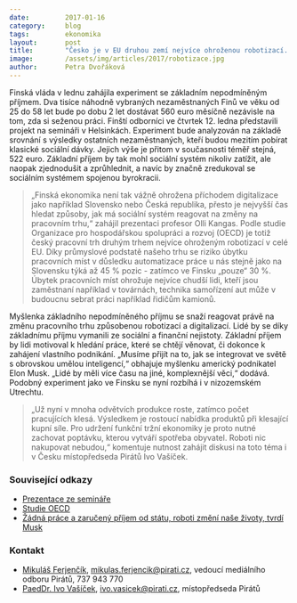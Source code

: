 ```yaml
---
date:         2017-01-16
category:     blog
tags:         ekonomika
layout:       post
title:        "Česko je v EU druhou zemí nejvíce ohroženou robotizací. Odpovědí by mohl být nepodmíněný základní příjem"
image:        /assets/img/articles/2017/robotizace.jpg
author:       Petra Dvořáková
---
```


Finská vláda v lednu zahájila experiment se základním nepodmíněným příjmem. Dva tisíce náhodně vybraných nezaměstnaných Finů ve věku od 25 do 58 let bude po dobu 2 let dostávat 560 euro měsíčně nezávisle na tom, zda si seženou práci. Finští odborníci ve čtvrtek 12. ledna představili projekt na semináři v Helsinkách. Experiment bude analyzován na základě srovnání s výsledky ostatních nezaměstnaných, kteří budou mezitím pobírat klasické sociální dávky. Jejich výše je přitom v současnosti téměř stejná, 522 euro. Základní příjem by tak mohl sociální systém nikoliv zatížit, ale naopak zjednodušit a zprůhlednit, a navíc by značně zredukoval se sociálním systémem spojenou byrokracii.

> „Finská ekonomika není tak vážně ohrožena příchodem digitalizace jako například Slovensko nebo Česká republika, přesto je nejvyšší čas hledat způsoby, jak má sociální systém reagovat na změny na pracovním trhu,“ zahájil prezentaci profesor Olli Kangas. Podle studie Organizace pro hospodářskou spolupráci a rozvoj (OECD) je totiž český pracovní trh druhým trhem nejvíce ohroženým robotizací v celé EU. Díky průmyslové podstatě našeho trhu se riziko úbytku pracovních míst v důsledku automatizace práce u nás stejně jako na Slovensku týká až 45 % pozic - zatímco ve Finsku „pouze“ 30 %. Úbytek pracovních míst ohrožuje nejvíce chudší lidi, kteří jsou zaměstnaní například v továrnách, technika samořízení aut může v budoucnu sebrat práci například řidičům kamionů.

Myšlenka základního nepodmíněného příjmu se snaží reagovat právě na změnu pracovního trhu způsobenou robotizací a digitalizací. Lidé by se díky základnímu příjmu vymanili ze sociální a finanční nejistoty. Základní příjem by lidi motivoval k hledání práce, které se chtějí věnovat, či dokonce k zahájení vlastního podnikání. „Musíme přijít na to, jak se integrovat ve světě s obrovskou umělou inteligencí,“ obhajuje myšlenku americký podnikatel Elon Musk. „Lidé by měli více času na jiné, komplexnější věci,“ dodává. Podobný experiment jako ve Finsku se nyní rozbíhá i v nizozemském Utrechtu.

> „Už nyní v mnoha odvětvích produkce roste, zatímco počet pracujících klesá. Výsledkem je rostoucí nabídka produktů při klesající kupní síle. Pro udržení funkční tržní ekonomiky je proto nutné zachovat poptávku, kterou vytváří spotřeba obyvatel. Roboti nic nakupovat nebudou,“ komentuje nutnost zahájit diskusi na toto téma i v Česku místopředseda Pirátů Ivo Vašíček.

### Související odkazy

* [Prezentace ze semináře](http://www.slideshare.net/kelantutkimus/reasons-to-experimenting-basic-income-in-finland)
* [Studie OECD](http://www.oecd.org/employment/Automation-and-independent-work-in-a-digital-economy-2016.pdf)
* [Žádná práce a zaručený příjem od státu, roboti změní naše životy, tvrdí Musk](http://www.forbes.cz/zadna-prace-a-zaruceny-prijem-od-statu-roboti-zmeni-nase-zivoty-tvrdi-musk/)

### Kontakt

* [Mikuláš Ferjenčík](https://www.pirati.cz/lide/mikulas_ferjencik), [mikulas.ferjencik@pirati.cz](mailto:mikulas.ferjencik@pirati.cz), vedoucí mediálního odboru Pirátů, 737 943 770
* [PaedDr. Ivo Vašíček](https://www.pirati.cz/lide/ivo_vasicek), [ivo.vasicek@pirati.cz](mailto:ivo.vasicek@pirati.cz), místopředseda Pirátů
